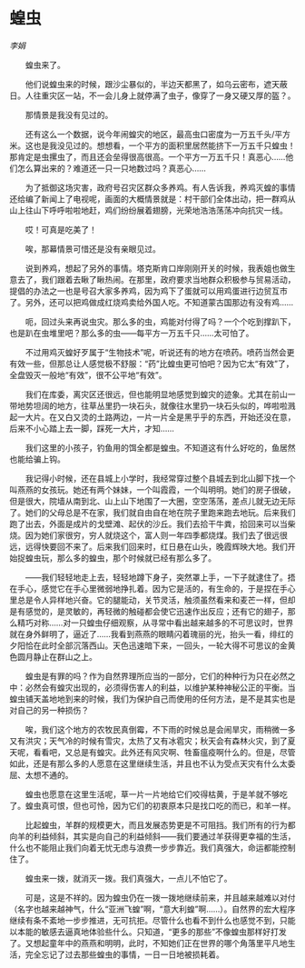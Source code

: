 # 蝗虫

*李娟*

　　蝗虫来了。

　　他们说蝗虫来的时候，跟沙尘暴似的，半边天都黑了，如乌云密布，遮天蔽日。人往重灾区一站，不一会儿身上就停满了虫子，像穿了一身又硬又厚的盔？。

　　那情景是我没有见过的。

　　还有这么一个数据，说今年闹蝗灾的地区，最高虫口密度为一万五千头/平方米。这也是我没见过的。想想看，一个平方的面积里居然能挤下一万五千只蝗虫！那肯定是虫摞虫了，而且还会垒得很高很高。一个平方一万五千只！真恶心……他们怎么算出来的？难道还一只一只地数过吗？真恶心……

　　为了抵御这场灾害，政府号召灾区群众多养鸡。有人告诉我，养鸡灭蝗的事情还给编了新闻上了电视呢，画面的大概情景就是：村干部们全体出动，把一群鸡从山上往山下呼呼啦啦地赶，鸡们纷纷展着翅膀，光荣地浩浩荡荡冲向抗灾一线。

　　哎！可真是吃美了！

　　唉，那幕情景可惜还是没有亲眼见过。

　　说到养鸡，想起了另外的事情。塔克斯肯口岸刚刚开关的时候，我表姐也做生意去了，我们跟着去瞅了瞅热闹。在那里，政府要求当地群众积极参与贸易活动，提倡的办法之一也是号召大家多养鸡，因为鸡下了蛋就可以用鸡蛋进行边贸互市了。另外，还可以把鸡做成红烧鸡卖给外国人吃。不知道蒙古国那边有没有鸡……

　　呃，回过头来再说虫灾。那么多的虫，鸡能对付得了吗？一个个吃到撑趴下，也是趴在虫堆里吧？那么多的虫——每平方一万五千只……太可怕了。

　　不过用鸡灭蝗好歹属于“生物技术”呢，听说还有的地方在喷药。喷药当然会更有效一些，但那总让人感觉极不舒服：“药”比蝗虫更可怕吧？因为它太“有效”了，全盘毁灭一般地“有效”，很不公平地“有效”。

　　我们在库委，离灾区还很远，但也能明显地感觉到蝗灾的迹象。尤其在前山一带地势坦阔的地方，往草丛里扔一块石头，就像往水里扔一块石头似的，哗啦啦溅起一大片。在又白又烫的土路两边，一片一片全是黑乎乎的东西，开始还没在意，后来不小心踏上去一脚，踩死一大片，才知……

　　我们这里的小孩子，钓鱼用的饵全都是蝗虫。不知道这有什么好吃的，鱼居然也能给骗上钩。

　　我记得小时候，还在县城上小学时，我经常穿过整个县城去到北山脚下找一个叫燕燕的女孩玩。她还有两个妹妹，一个叫霞霞，一个叫明明。她们的房子很破，但是很大，院墙从南到北、山上山下地围了一大圈，空空荡荡，差点儿就无边无际了。她们的父母总是不在家，我们就自由自在地在院子里跑来跑去地玩。后来我们跑了出去，外面是成片的戈壁滩、起伏的沙丘。我们去拾干牛粪，拾回来可以当柴烧。因为她们家很穷，穷人就烧这个，富人则一年四季都烧煤。我们去了很远很远，远得快要回不来了。后来我们回来时，红日悬在山头，晚霞辉映大地。我们开始捉蝗虫玩，那么多的蝗虫，那个时候就已经有那么多了。

　　——我们轻轻地走上去，轻轻地蹲下身子，突然罩上手，一下子就逮住了。捂在手心，感觉它在手心里微弱地挣扎着。因为它是活的，有生命的，于是捏在手心里总是令人异样地兴奋。它的腿能动，关节灵活，触须虽然看来和麦芒一样，但却是有感觉的，是灵敏的，再轻微的触碰都会使它迅速作出反应；还有它的翅子，那么精巧对称……对一只蝗虫仔细观察，从寻常中看出越来越多的不可思议时，世界就在身外鲜明了，逼近了……我看到燕燕的眼睛闪着瑰丽的光，抬头一看，绯红的夕阳恰在此时全部沉落西山。天色迅速暗下来，一回头，一轮大得不可思议的金黄色圆月静止在群山之上。

　　蝗虫是有罪的吗？作为自然界理所应当的一部分，它们的种种行为只在必然之中：必然会有蝗灾出现的，必须得伤害人的利益，以维护某种神秘公正的平衡。当蝗虫铺天盖地地到来的时候，我们为保护自己而使用的任何方法，是不是其实也是对自己的另一种损伤？

　　唉，我们这个地方的农牧民真倒霉，不下雨的时候总是会闹旱灾，雨稍微一多又有洪灾；天气冷的时候有雪灾，太热了又有冰雹灾；秋天会有森林火灾，到了夏天呢，看看吧，又总是有蝗灾。此外还有风灾啊、牲畜瘟疫啊什么的。但是，尽管如此，还是有那么多的人愿意在这里继续生活，并且也不认为受点天灾有什么太委屈、太想不通的。

　　蝗虫也愿意在这里生活呢，草一片一片地给它们咬得枯黄，于是羊就不够吃了。蝗虫真可恨，但也可怜，因为它们的初衷原本只是找口吃的而已，和羊一样。

　　比起蝗虫，羊群的规模更大，而且发展态势更是不可阻挡。我们所有的行为都向羊的利益倾斜，其实是向自己的利益倾斜——我们要通过羊获得更幸福的生活，什么也不能阻止我们向着无忧无虑与浪费一步步靠近。我们真强大，命运都能控制住了。

　　蝗虫来一拨，就消灭一拨。我们真强大，一点儿不怕它了。

　　可是，这是不祥的。因为蝗虫仍在一拨一拨地继续前来，并且越来越难以对付（名字也越来越神气，什么“亚洲飞蝗”啊，“意大利蝗”啊……）。自然界的宏大程序继续有条不紊地一步步推进，无可抗拒。尽管什么也看不到什么也感觉不到，只能以本能的敏感去逼真地体验些什么。只知道，“更多的那些”不像蝗虫那样好打发了。又想起童年中的燕燕和明明，此时，不知她们正在世界的哪个角落里平凡地生活，完全忘记了过去那些蝗虫的事情，一日一日地被损耗着。